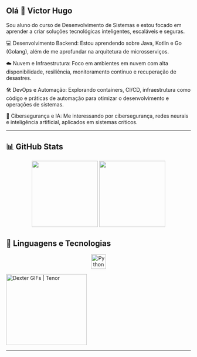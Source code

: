 ## Olá 👋 Victor Hugo

Sou aluno do curso de Desenvolvimento de Sistemas e estou focado em aprender a criar soluções tecnológicas inteligentes, escaláveis e seguras.

💻 Desenvolvimento Backend: Estou aprendendo sobre Java, Kotlin e Go (Golang), além de me aprofundar na arquitetura de microsserviços.

☁️ Nuvem e Infraestrutura: Foco em ambientes em nuvem com alta disponibilidade, resiliência, monitoramento contínuo e recuperação de desastres.

🛠️ DevOps e Automação: Explorando containers, CI/CD, infraestrutura como código e práticas de automação para otimizar o desenvolvimento e operações de sistemas.

🔐 Cibersegurança e IA: Me interessando por cibersegurança, redes neurais e inteligência artificial, aplicados em sistemas críticos.

---

## 📊 GitHub Stats

<p align="center">
  <img height="180em" src="https://github-readme-stats.vercel.app/api?username=vithugsancos&show_icons=true&theme=tokyonight&hide_title=false" />
  <img height="180em" src="https://github-readme-stats.vercel.app/api/top-langs/?username=vithugsancos&layout=compact&theme=tokyonight" />
</p>

## 🚀 Linguagens e Tecnologias

<p align="center">
  <img src="https://cdn.jsdelivr.net/gh/devicons/devicon/icons/python/python-original.svg" height="40" alt="Python" />
</p>

<img src="https://media.tenor.com/kM_0m8GrOFYAAAAM/dexter-hatsune-miku.gif" jsaction="" class="sFlh5c FyHeAf iPVvYb" style="max-width: 220px; height: 193px; margin: 0px; width: 220px;" alt="Dexter GIFs | Tenor" jsname="kn3ccd">

---
